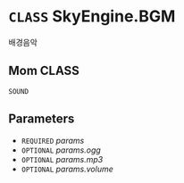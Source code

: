 # `CLASS` SkyEngine.BGM
배경음악

## Mom CLASS
`SOUND`

## Parameters
* `REQUIRED` *params*
* `OPTIONAL` *params.ogg*
* `OPTIONAL` *params.mp3*
* `OPTIONAL` *params.volume*
